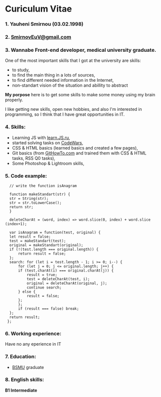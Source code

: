 # Curiculum Vitae

### 1. Yauheni Smirnou (03.02.1998)
### 2. SmirnovEuV@gmail.com
### 3. Wannabe Front-end developer, medical university graduate.

  One of the most important skills that I got at the university are skills:  
  * to study,
  * to find the main thing in a lots of sources,
  * to find different needed information in the Internet,
  * non-standart vision of the situation and abillity to abstract

**My porpose** here is to get some skills to make some money using my brain properly. 
  
  I like getting new skills, open new hobbies, and also I'm interested in programming, so I think that I have great opportunities in IT.
  
### 4. Skills:
  
  * Learning JS with [learn.JS.ru](https://learn.javascript.ru/),
  * started solving tasks on [CodeWars](https://www.codewars.com/),
  * CSS & HTML basics (learned basics and created a few pages),
  * Git basics (from [GitHowTo.com](https://githowto.com/ru) and trained them with CSS & HTML tasks, RSS Q0 tasks),
  * Some Photoshop & Lightroom skills,
  
### 5. Code example:
  
  ```
    // write the function isAnagram

    function makeStandart(str) {
    str = String(str);
    str = str.toLowerCase();
    return str;
    }

    deleteCharAt = (word, index) => word.slice(0, index) + word.slice (index+1);

    var isAnagram = function(test, original) {
    let result = false;
    test = makeStandart(test);
    original = makeStandart(original);
    if (!(test.length === original.length)) {
        return result = false;
    };
    search: for (let i = test.length - 1; i >= 0; i--) {
        for (let j = 0; j <= original.length; j++) {
        if (test.charAt(i) === original.charAt(j)) {
            result = true;
            test = deleteCharAt(test, i);
            original = deleteCharAt(original, j);
            continue search;
        } else {
            result = false;
        };
        };
        if (result === false) break;
    };
    return result;
   };
  ```

### 6. Working experience:

  Have no any eperience in IT

### 7. Education:
  
  * [BSMU](https://www.bsmu.by/) graduate
  
### 8. English skills:
  
  **B1 Intermediate**
